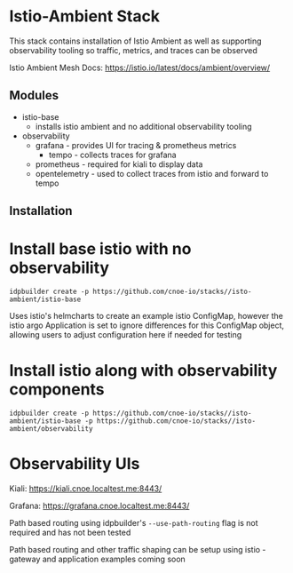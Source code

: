 # Istio-Ambient Stack

This stack contains installation of Istio Ambient as well as supporting observability tooling so traffic, metrics, and traces can be observed

Istio Ambient Mesh Docs: https://istio.io/latest/docs/ambient/overview/



## Modules
- istio-base
  - installs istio ambient and no additional observability tooling
- observability
  - grafana - provides UI for tracing & prometheus metrics
    - tempo - collects traces for grafana
  - prometheus - required for kiali to display data
  - opentelemetry - used to collect traces from istio and forward to tempo

## Installation

# Install base istio with no observability

`idpbuilder create -p https://github.com/cnoe-io/stacks//isto-ambient/istio-base`

Uses istio's helmcharts to create an example istio ConfigMap, however the istio argo Application is set to ignore differences for this ConfigMap object, allowing users to adjust configuration here if needed for testing 

# Install istio along with observability components 

`idpbuilder create -p https://github.com/cnoe-io/stacks//isto-ambient/istio-base -p https://github.com/cnoe-io/stacks//isto-ambient/observability`


# Observability UIs

Kiali: https://kiali.cnoe.localtest.me:8443/

Grafana: https://grafana.cnoe.localtest.me:8443/

Path based routing using idpbuilder's `--use-path-routing` flag is not required and has not been tested

Path based routing and other traffic shaping can be setup using istio - gateway and application examples coming soon